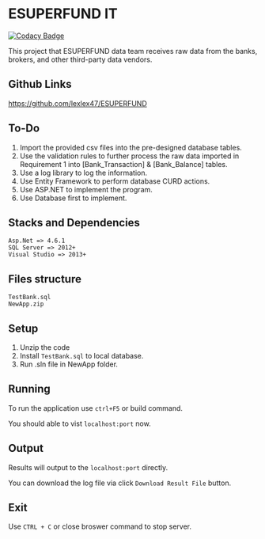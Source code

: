 ﻿# ESUPERFUND IT
[![Codacy Badge](https://app.codacy.com/project/badge/Grade/3f1feddc49aa46c8a738730eccff7a96)](https://www.codacy.com/gh/lexlex47/ESUPERFUND/dashboard?utm_source=github.com&amp;utm_medium=referral&amp;utm_content=lexlex47/ESUPERFUND&amp;utm_campaign=Badge_Grade)

This project that ESUPERFUND data team receives raw data from the banks, brokers, and other third-party data vendors.

## Github Links
https://github.com/lexlex47/ESUPERFUND

## To-Do
1.  Import the provided csv files into the pre-designed database tables.
2.  Use the validation rules to further process the raw data imported in Requirement 1 into [Bank_Transaction] & [Bank_Balance] tables.
3.  Use a log library to log the information.
4.  Use Entity Framework to perform database CURD actions.
5.  Use ASP.NET to implement the program.
6.  Use Database first to implement.

## Stacks and Dependencies
    Asp.Net => 4.6.1
    SQL Server => 2012+
	Visual Studio => 2013+

## Files structure
    TestBank.sql
    NewApp.zip

## Setup
1.  Unzip the code
2.  Install `TestBank.sql` to local database.
3.  Run .sln file in NewApp folder.

## Running
To run the application use `ctrl+F5` or build command.

You should able to vist `localhost:port` now.

## Output
Results will output to the `localhost:port` directly.

You can download the log file via click `Download Result File` button.

## Exit
Use `CTRL + C` or close broswer command to stop server.
